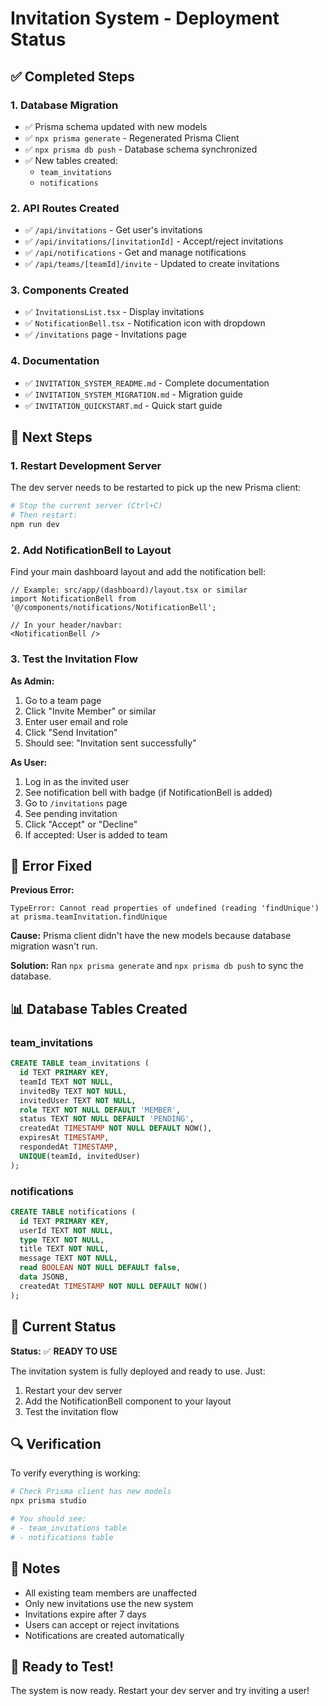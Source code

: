 # Invitation System - Deployment Status

## ✅ Completed Steps

### 1. Database Migration
- ✅ Prisma schema updated with new models
- ✅ `npx prisma generate` - Regenerated Prisma Client
- ✅ `npx prisma db push` - Database schema synchronized
- ✅ New tables created:
  - `team_invitations`
  - `notifications`

### 2. API Routes Created
- ✅ `/api/invitations` - Get user's invitations
- ✅ `/api/invitations/[invitationId]` - Accept/reject invitations
- ✅ `/api/notifications` - Get and manage notifications
- ✅ `/api/teams/[teamId]/invite` - Updated to create invitations

### 3. Components Created
- ✅ `InvitationsList.tsx` - Display invitations
- ✅ `NotificationBell.tsx` - Notification icon with dropdown
- ✅ `/invitations` page - Invitations page

### 4. Documentation
- ✅ `INVITATION_SYSTEM_README.md` - Complete documentation
- ✅ `INVITATION_SYSTEM_MIGRATION.md` - Migration guide
- ✅ `INVITATION_QUICKSTART.md` - Quick start guide

## 🔄 Next Steps

### 1. Restart Development Server
The dev server needs to be restarted to pick up the new Prisma client:

```bash
# Stop the current server (Ctrl+C)
# Then restart:
npm run dev
```

### 2. Add NotificationBell to Layout
Find your main dashboard layout and add the notification bell:

```tsx
// Example: src/app/(dashboard)/layout.tsx or similar
import NotificationBell from '@/components/notifications/NotificationBell';

// In your header/navbar:
<NotificationBell />
```

### 3. Test the Invitation Flow

**As Admin:**
1. Go to a team page
2. Click "Invite Member" or similar
3. Enter user email and role
4. Click "Send Invitation"
5. Should see: "Invitation sent successfully"

**As User:**
1. Log in as the invited user
2. See notification bell with badge (if NotificationBell is added)
3. Go to `/invitations` page
4. See pending invitation
5. Click "Accept" or "Decline"
6. If accepted: User is added to team

## 🐛 Error Fixed

**Previous Error:**
```
TypeError: Cannot read properties of undefined (reading 'findUnique')
at prisma.teamInvitation.findUnique
```

**Cause:** Prisma client didn't have the new models because database migration wasn't run.

**Solution:** Ran `npx prisma generate` and `npx prisma db push` to sync the database.

## 📊 Database Tables Created

### team_invitations
```sql
CREATE TABLE team_invitations (
  id TEXT PRIMARY KEY,
  teamId TEXT NOT NULL,
  invitedBy TEXT NOT NULL,
  invitedUser TEXT NOT NULL,
  role TEXT NOT NULL DEFAULT 'MEMBER',
  status TEXT NOT NULL DEFAULT 'PENDING',
  createdAt TIMESTAMP NOT NULL DEFAULT NOW(),
  expiresAt TIMESTAMP,
  respondedAt TIMESTAMP,
  UNIQUE(teamId, invitedUser)
);
```

### notifications
```sql
CREATE TABLE notifications (
  id TEXT PRIMARY KEY,
  userId TEXT NOT NULL,
  type TEXT NOT NULL,
  title TEXT NOT NULL,
  message TEXT NOT NULL,
  read BOOLEAN NOT NULL DEFAULT false,
  data JSONB,
  createdAt TIMESTAMP NOT NULL DEFAULT NOW()
);
```

## 🎯 Current Status

**Status:** ✅ **READY TO USE**

The invitation system is fully deployed and ready to use. Just:
1. Restart your dev server
2. Add the NotificationBell component to your layout
3. Test the invitation flow

## 🔍 Verification

To verify everything is working:

```bash
# Check Prisma client has new models
npx prisma studio

# You should see:
# - team_invitations table
# - notifications table
```

## 📝 Notes

- All existing team members are unaffected
- Only new invitations use the new system
- Invitations expire after 7 days
- Users can accept or reject invitations
- Notifications are created automatically

## 🚀 Ready to Test!

The system is now ready. Restart your dev server and try inviting a user!
